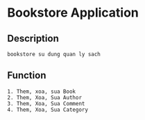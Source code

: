 # Bookstore Application

## Description
	
	bookstore su dung quan ly sach

## Function

	1. Them, xoa, sua Book
	2. Them, Xoa, Sua Author
	3. Them, Xoa, Sua Comment
	4. Them, Xoa, Sua Category